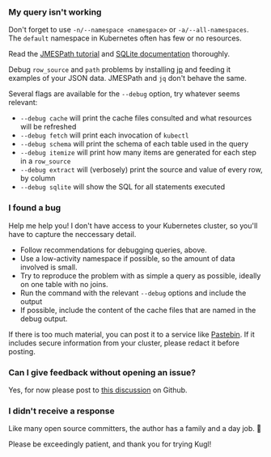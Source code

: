 
### My query isn't working

Don't forget to use `-n/--namespace <namespace>` or `-a/--all-namespaces`.  The `default` namespace in
Kubernetes often has few or no resources.

Read the [JMESPath tutorial](https://jmespath.org/tutorial.html) 
and [SQLite documentation](https://www.sqlite.org/docs.html) thoroughly.

Debug `row_source` and `path` problems by installing [jp](https://github.com/jmespath/jp) and feeding
it examples of your JSON data.  JMESPath and `jq` don't behave the same.

Several flags are available for the `--debug` option, try whatever seems relevant:
* `--debug cache` will print the cache files consulted and what resources will be refreshed
* `--debug fetch` will print each invocation of `kubectl`
* `--debug schema` will print the schema of each table used in the query
* `--debug itemize` will print how many items are generated for each step in a `row_source`
* `--debug extract` will (verbosely) print the source and value of every row, by column
* `--debug sqlite` will show the SQL for all statements executed

### I found a bug

Help me help you!  I don't have access to your Kubernetes cluster, so you'll have to capture the
neccessary detail.

* Follow recommendations for debugging queries, above.
* Use a low-activity namespace if possible, so the amount of data involved is small.
* Try to reproduce the problem with as simple a query as possible, ideally on one table with no joins.
* Run the command with the relevant `--debug` options and include the output
* If possible, include the content of the cache files that are named in the debug output.

If there is too much material, you can post it to a service like [Pastebin](https://pastebin.com).
If it includes secure information from your cluster, please redact it before posting.

### Can I give feedback without opening an issue?

Yes, for now please post to [this discussion](https://github.com/jonross/kugl/issues/106) on Github.

### I didn't receive a response

Like many open source committers, the author has a family and a day job.  🙂

Please be exceedingly patient, and thank you for trying Kugl!